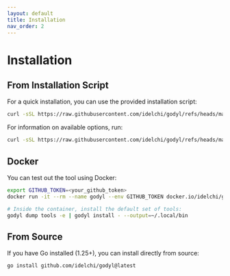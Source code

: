 ```yaml
---
layout: default
title: Installation
nav_order: 2
---
```


# Installation

## From Installation Script

For a quick installation, you can use the provided installation script:

```sh
curl -sSL https://raw.githubusercontent.com/idelchi/godyl/refs/heads/main/install.sh | sh -s -- -d ~/.local/bin
```

For information on available options, run:

```sh
curl -sSL https://raw.githubusercontent.com/idelchi/godyl/refs/heads/main/install.sh | sh -s -- -h
```

## Docker

You can test out the tool using Docker:

```sh
export GITHUB_TOKEN=<your_github_token>
docker run -it --rm --name godyl --env GITHUB_TOKEN docker.io/idelchi/godyl:dev

# Inside the container, install the default set of tools:
godyl dump tools -e | godyl install - --output=~/.local/bin
```

## From Source

If you have Go installed (1.25+), you can install directly from source:

```sh
go install github.com/idelchi/godyl@latest
```
